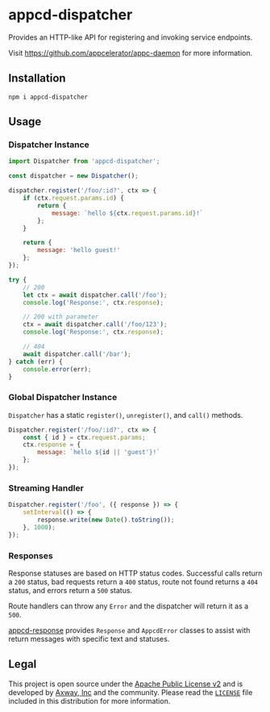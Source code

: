 # appcd-dispatcher

Provides an HTTP-like API for registering and invoking service endpoints.

Visit https://github.com/appcelerator/appc-daemon for more information.

## Installation

	npm i appcd-dispatcher

## Usage

### Dispatcher Instance

```js
import Dispatcher from 'appcd-dispatcher';

const dispatcher = new Dispatcher();

dispatcher.register('/foo/:id?', ctx => {
	if (ctx.request.params.id) {
		return {
			message: `hello ${ctx.request.params.id}!`
		};
	}

	return {
		message: 'hello guest!'
	};
});

try {
	// 200
	let ctx = await dispatcher.call('/foo');
	console.log('Response:', ctx.response);

	// 200 with parameter
	ctx = await dispatcher.call('/foo/123');
	console.log('Response:', ctx.response);

	// 404
	await dispatcher.call('/bar');
} catch (err) {
	console.error(err);
}
```

### Global Dispatcher Instance

`Dispatcher` has a static `register()`, `unregister()`, and `call()` methods.

```js
Dispatcher.register('/foo/:id?', ctx => {
	const { id } = ctx.request.params;
	ctx.response = {
		message: `hello ${id || 'guest'}!`
	};
});
```

### Streaming Handler

```js
Dispatcher.register('/foo', ({ response }) => {
	setInterval(() => {
		response.write(new Date().toString());
	}, 1000);
});
```

### Responses

Response statuses are based on HTTP status codes. Successful calls return a `200` status, bad
requests return a `400` status, route not found returns a `404` status, and errors return a `500`
status.

Route handlers can throw any `Error` and the dispatcher will return it as a `500`.

[appcd-response](https://npmjs.org/package/appcd-response) provides `Response` and `AppcdError`
classes to assist with return messages with specific text and statuses.

## Legal

This project is open source under the [Apache Public License v2][1] and is developed by
[Axway, Inc](http://www.axway.com/) and the community. Please read the [`LICENSE`][1] file included
in this distribution for more information.

[1]: https://github.com/appcelerator/appc-daemon/blob/master/packages/appcd-dispatcher/LICENSE

